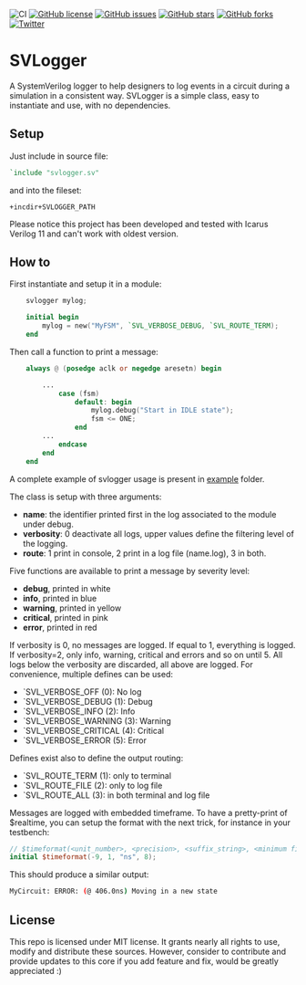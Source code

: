![CI](https://github.com/dpretet/svlogger/actions/workflows/ci.yaml/badge.svg?branch=main)
[![GitHub license](https://img.shields.io/github/license/dpretet/svlogger)](https://github.com/dpretet/svlogger/blob/master/LICENSE)
[![GitHub issues](https://img.shields.io/github/issues/dpretet/svlogger)](https://github.com/dpretet/svlogger/issues)
[![GitHub stars](https://img.shields.io/github/stars/dpretet/svlogger)](https://github.com/dpretet/svlogger/stargazers)
[![GitHub forks](https://img.shields.io/github/forks/dpretet/svlogger)](https://github.com/dpretet/svlogger/network)
[![Twitter](https://img.shields.io/twitter/url/https/github.com/dpretet/svlogger?style=social)](https://twitter.com/intent/tweet?text=Wow:&url=https%3A%2F%2Fgithub.com%2Fdpretet%2Fsvlogger)

# SVLogger

A SystemVerilog logger to help designers to log events in a circuit during a
simulation in a consistent way. SVLogger is a simple class, easy to instantiate
and use, with no dependencies.

## Setup

Just include in source file:

```verilog
`include "svlogger.sv"
```

and into the fileset:

```
+incdir+SVLOGGER_PATH
```

Please notice this project has been developed and tested with Icarus Verilog 11 and can't work
with oldest version.

## How to

First instantiate and setup it in a module:

```verilog
    svlogger mylog;

    initial begin
        mylog = new("MyFSM", `SVL_VERBOSE_DEBUG, `SVL_ROUTE_TERM);
    end
```

Then call a function to print a message:

```verilog
    always @ (posedge aclk or negedge aresetn) begin

        ...
            case (fsm)
                default: begin
                    mylog.debug("Start in IDLE state");
                    fsm <= ONE;
                end
        ...
            endcase
        end
    end
```

A complete example of svlogger usage is present in [example](./example) folder.

The class is setup with three arguments:
- **name**: the identifier printed first in the log associated to the
  module under debug.
- **verbosity**: 0 deactivate all logs, upper values define the filtering level
  of the logging.
- **route**: 1 print in console, 2 print in a log file (name.log), 3 in both.


Five functions are available to print a message by severity level:
- **debug**, printed in white
- **info**, printed in blue
- **warning**, printed in yellow
- **critical**, printed in pink
- **error**, printed in red


If verbosity is 0, no messages are logged. If equal to 1, everything is logged.
If verbosity=2, only info, warning, critical and errors and so on until 5. All
logs below the verbosity are discarded, all above are logged. For convenience,
multiple defines can be used:
- \`SVL_VERBOSE_OFF (0): No log
- \`SVL_VERBOSE_DEBUG (1): Debug
- \`SVL_VERBOSE_INFO (2): Info
- \`SVL_VERBOSE_WARNING (3): Warning
- \`SVL_VERBOSE_CRITICAL (4): Critical
- \`SVL_VERBOSE_ERROR (5): Error

Defines exist also to define the output routing:
- \`SVL_ROUTE_TERM (1): only to terminal
- \`SVL_ROUTE_FILE (2): only to log file
- \`SVL_ROUTE_ALL (3): in both terminal and log file

Messages are logged with embedded timeframe. To have a pretty-print of $realtime,
you can setup the format with the next trick, for instance in your testbench:

```verilog
// $timeformat(<unit_number>, <precision>, <suffix_string>, <minimum field width>);
initial $timeformat(-9, 1, "ns", 8);
```

This should produce a similar output:

```bash
MyCircuit: ERROR: (@ 406.0ns) Moving in a new state
```

## License

This repo is licensed under MIT license. It grants nearly all rights to use,
modify and distribute these sources. However, consider to contribute and provide
updates to this core if you add feature and fix, would be greatly appreciated :)
